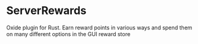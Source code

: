 # ServerRewards
Oxide plugin for Rust. Earn reward points in various ways and spend them on many different options in the GUI reward store

